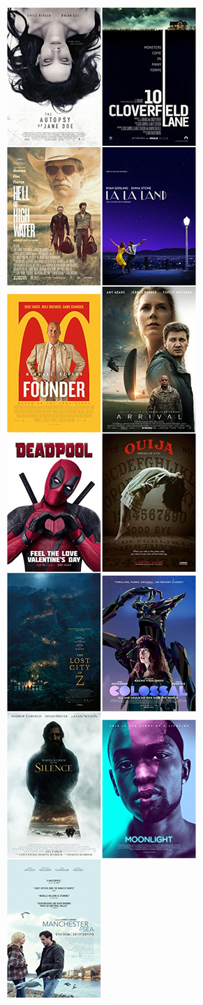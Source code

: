  [![The Autopsy of Jane Doe](../images/The_Autopsy_of_Jane_Doe_2016.jpg)](http://www.imdb.com/title/tt3289956) [![10 Cloverfield Lane](../images/10_Cloverfield_Lane_2016.jpg)](http://www.imdb.com/title/tt1179933) [![Hell or High Water](../images/Hell_or_High_Water_2016.jpg)](http://www.imdb.com/title/tt2582782) [![La La Land](../images/La_La_Land_2016.jpg)](http://www.imdb.com/title/tt3783958) [![The Founder](../images/The_Founder_2016.jpg)](http://www.imdb.com/title/tt4276820) [![Arrival](../images/Arrival_2016.jpg)](http://www.imdb.com/title/tt2543164) [![Deadpool](../images/Deadpool_2016.jpg)](http://www.imdb.com/title/tt1431045) [![Ouija: Origin of Evil](../images/Ouija:_Origin_of_Evil_2016.jpg)](http://www.imdb.com/title/tt4361050) [![The Lost City of Z](../images/The_Lost_City_of_Z_2016.jpg)](http://www.imdb.com/title/tt1212428) [![Colossal](../images/Colossal_2016.jpg)](http://www.imdb.com/title/tt4680182) [![Silence](../images/Silence_2016.jpg)](http://www.imdb.com/title/tt0490215) [![Moonlight](../images/Moonlight_2016.jpg)](http://www.imdb.com/title/tt4975722) [![Manchester by the Sea](../images/Manchester_by_the_Sea_2016.jpg)](http://www.imdb.com/title/tt4034228)